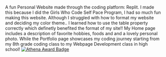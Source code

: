 A fun Personal Website made through the coding platform: Replit. I made this because I did the Girls Who Code Self Pace Program, I had so much fun making this website. Although I struggled with how to format my website and deciding my color theme.. I learned how to use the table property correctly which definetly benefited the format of my site!! My Home page includes a description of favorite hobbies, foods and and a lovely personal photo. While the Portfolio page showcases my coding journey starting from my 8th grade coding class to my Webpage Development class in high school!
 [![Athena Award Badge](https://img.shields.io/endpoint?url=https%3A%2F%2Faward.athena.hackclub.com%2Fapi%2Fbadge)](https://award.athena.hackclub.com?utm_source=readme)
